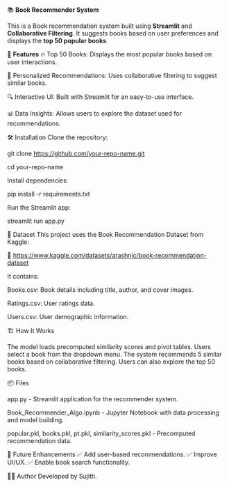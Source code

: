 📚 **Book Recommender System**




This is a Book recommendation system built using **Streamlit** and **Collaborative Filtering**. It suggests books based on user preferences and displays the **top 50 popular books**.




🚀 **Features**
🔥 Top 50 Books: Displays the most popular books based on user interactions.


📖 Personalized Recommendations: Uses collaborative filtering to suggest similar books.

🔍 Interactive UI: Built with Streamlit for an easy-to-use interface.

📊 Data Insights: Allows users to explore the dataset used for recommendations.

🛠️ Installation
Clone the repository:

git clone https://github.com/your-repo-name.git

cd your-repo-name

Install dependencies:

pip install -r requirements.txt

Run the Streamlit app:

streamlit run app.py


📂 Dataset
This project uses the Book Recommendation Dataset from Kaggle:

📌 https://www.kaggle.com/datasets/arashnic/book-recommendation-dataset

It contains:

Books.csv: Book details including title, author, and cover images.

Ratings.csv: User ratings data.

Users.csv: User demographic information.

🏗️ How It Works

The model loads precomputed similarity scores and pivot tables.
Users select a book from the dropdown menu.
The system recommends 5 similar books based on collaborative filtering.
Users can also explore the top 50 books.

📦 Files

app.py - Streamlit application for the recommender system.

Book_Recommender_Algo.ipynb - Jupyter Notebook with data processing and model building.

popular.pkl, books.pkl, pt.pkl, similarity_scores.pkl - Precomputed recommendation data.

📝 Future Enhancements
✅ Add user-based recommendations.
✅ Improve UI/UX.
✅ Enable book search functionality.


👨‍💻 Author
Developed by Sujith.
